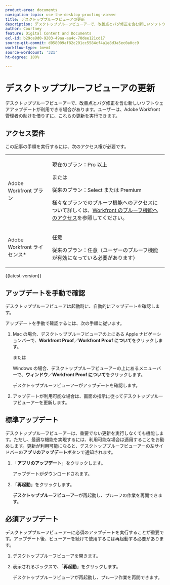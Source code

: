 ```yaml
---
product-area: documents
navigation-topic: use-the-desktop-proofing-viewer
title: デスクトッププルーフビューアの更新
description: デスクトッププルーフビューアーで、改善点とバグ修正を含む新しいソフトウェアアップデートが利用できる場合があります。ユーザーは、Adobe Workfront 管理者の助けを借りずに、これらの更新を実行できます。
author: Courtney
feature: Digital Content and Documents
exl-id: b29ce9d0-9203-49aa-aa4c-70dee121cd17
source-git-commit: d058009af82c201cc5584cf4a1e8d3a5ec0a0cc9
workflow-type: tm+mt
source-wordcount: '321'
ht-degree: 100%

---
```


# デスクトッププルーフビューアの更新

デスクトッププルーフビューアーで、改善点とバグ修正を含む新しいソフトウェアアップデートが利用できる場合があります。ユーザーは、Adobe Workfront 管理者の助けを借りずに、これらの更新を実行できます。

<!--
>[!IMPORTANT]
>
>Windows users must manually reinstall the Desktop Proofing Viewer to support Chrome version 91. After manually reinstalling, the Desktop Proofing Viewer upgrades to the latest version (2.0.15). Future updates to the Desktop Proofing Viewer will be automatic. For information in reinstalling, see [Install the Desktop Proofing Viewer](../../../review-and-approve-work/proofing/use-the-desktop-proofing-viewer/installing-desktop-proofing-viewer.md). -->

## アクセス要件

この記事の手順を実行するには、次のアクセス権が必要です。

<table style="table-layout:auto"> 
 <col> 
 <col> 
 <tbody> 
  <tr> 
   <td role="rowheader">Adobe Workfront プラン</td> 
   <td> <p>現在のプラン：Pro 以上</p> <p>または</p> <p>従来のプラン：Select または Premium</p> <p>様々なプランでのプルーフ機能へのアクセスについて詳しくは、<a href="/help/quicksilver/administration-and-setup/manage-workfront/configure-proofing/access-to-proofing-functionality.md" class="MCXref xref">Workfront のプルーフ機能へのアクセス</a>を参照してください。</p> </td> 
  </tr> 
  <tr> 
   <td role="rowheader">Adobe Workfront ライセンス*</td> 
   <td> <p>任意</p> <p>従来のプラン：任意（ユーザーのプルーフ機能が有効になっている必要があります）</p> </td> 
  </tr> 
 </tbody> 
</table>

{{latest-version}}

## アップデートを手動で確認

デスクトッププルーフビューアは起動時に、自動的にアップデートを確認します。 

アップデートを手動で確認するには、次の手順に従います。

1. Mac の場合、デスクトッププルーフビューアの上にある Apple ナビゲーションバーで、**Workfront Proof**／**Workfront Proof について**&#x200B;をクリックします。

   または

   Windows の場合、デスクトッププルーフビューアーの上にあるメニューバーで、**ウィンドウ**／**Workfront Proof について**&#x200B;をクリックします。

   デスクトッププルーフビューアーがアップデートを確認します。

1. アップデートが利用可能な場合は、画面の指示に従ってデスクトッププルーフビューアーを更新します。

## 標準アップデート

デスクトッププルーフビューアーは、重要でない更新を実行しなくても機能します。ただし、最適な機能を実現するには、利用可能な場合は適用することをお勧めします。更新が利用可能になると、デスクトッププルーフビューアーの左サイドバーの&#x200B;**アプリのアップデート**&#x200B;ボタンで通知されます。

1. 「**アプリのアップデート**」をクリックします。

   アップデートがダウンロードされます。

1. 「**再起動**」をクリックします。

   **デスクトッププルーフビューアー**&#x200B;が再起動し、プルーフの作業を再開できます。

## 必須アップデート

デスクトッププルーフビューアーに必須のアップデートを実行することが重要です。アップデート後、ビューアーを続けて使用するには再起動する必要があります。

1. デスクトッププルーフビューアを開きます。
1. 表示されるボックスで、「**再起動**」をクリックします。

   デスクトッププルーフビューアが再起動し、プルーフ作業を再開できます。 
